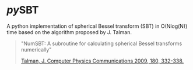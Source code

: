 # *py*SBT

A python implementation of spherical Bessel transform (SBT) in O(Nlog(N)) time based on the algorithm proposed by J. Talman.

> "NumSBT: A subroutine for calculating spherical Bessel transforms numerically"
>
> [Talman, J. Computer Physics Communications 2009, 180, 332-338.](https://www.sciencedirect.com/science/article/pii/S0010465508003329)
